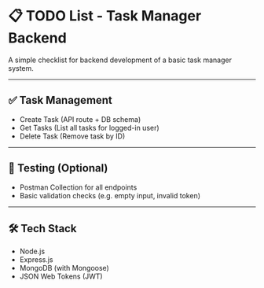 # 📋 TODO List - Task Manager Backend

A simple checklist for backend development of a basic task manager system.

---


## ✅ Task Management

- Create Task (API route + DB schema)
- Get Tasks (List all tasks for logged-in user)
- Delete Task (Remove task by ID)

---


## 🧪 Testing (Optional)

- Postman Collection for all endpoints
- Basic validation checks (e.g. empty input, invalid token)

---

## 🛠️ Tech Stack

- Node.js
- Express.js
- MongoDB (with Mongoose)
- JSON Web Tokens (JWT)



